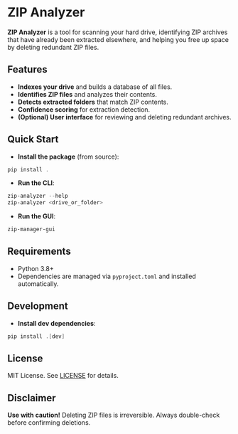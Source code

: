 # ZIP Analyzer

**ZIP Analyzer** is a tool for scanning your hard drive, identifying ZIP archives that have already been extracted elsewhere, and helping you free up space by deleting redundant ZIP files.

## Features

- **Indexes your drive** and builds a database of all files.
- **Identifies ZIP files** and analyzes their contents.
- **Detects extracted folders** that match ZIP contents.
- **Confidence scoring** for extraction detection.
- **(Optional) User interface** for reviewing and deleting redundant archives.

## Quick Start

- **Install the package** (from source):
```powershell
pip install .
```

- **Run the CLI**:
```powershell
zip-analyzer --help
zip-analyzer <drive_or_folder>
```

- **Run the GUI**:
```powershell
zip-manager-gui
```

## Requirements

- Python 3.8+
- Dependencies are managed via `pyproject.toml` and installed automatically.

## Development

- **Install dev dependencies**:
```powershell
pip install .[dev]
```

## License

MIT License. See [LICENSE](LICENSE) for details.

## Disclaimer

**Use with caution!** Deleting ZIP files is irreversible. Always double-check before confirming deletions.